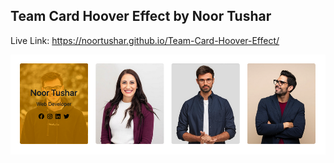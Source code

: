 ## Team Card Hoover Effect by Noor Tushar

Live Link: https://noortushar.github.io/Team-Card-Hoover-Effect/

![Alt text](image.png)
